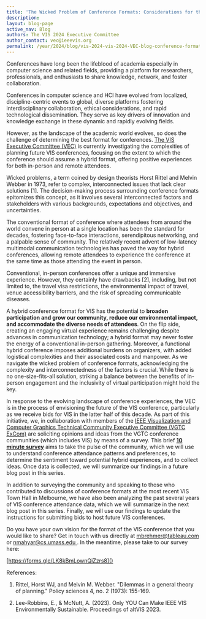 ```yaml
---
title: 'The Wicked Problem of Conference Formats: Considerations for the Future of Hybrid VIS Conference Experiences'
description: 
layout: blog-page
active_nav: Blog
authors: The VIS 2024 Executive Committee
author_contact: vec@ieeevis.org
permalink: /year/2024/blog/vis-2024-vis-2024-VEC-blog-conference-format
---
```


Conferences have long been the lifeblood of academia especially in computer science and related fields, providing a platform for researchers, professionals, and enthusiasts to share knowledge, network, and foster collaboration. 

Conferences in computer science and HCI have evolved from localized, discipline-centric events to global, diverse platforms fostering interdisciplinary collaboration, ethical considerations, and rapid technological dissemination. They serve as key drivers of innovation and knowledge exchange in these dynamic and rapidly evolving fields.

However, as the landscape of the academic world evolves, so does the challenge of determining the best format for conferences. [The VIS Executive Committee (VEC)](https://ieeevis.org/year/2024/info/committees/vis-executive-committee) is currently investigating the complexities of planning future VIS conferences, focusing on the extent to which the conference should assume a hybrid format, offering positive experiences for both in-person and remote attendees. 

Wicked problems, a term coined by design theorists Horst Rittel and Melvin Webber in 1973, refer to complex, interconnected issues that lack clear solutions [1]. The decision-making process surrounding conference formats epitomizes this concept, as it involves several interconnected factors and stakeholders with various backgrounds, expectations and objectives, and uncertainties.

The conventional format of conference where attendees from around the world convene in person at a single location has been the standard for decades, fostering face-to-face interactions, serendipitous networking, and a palpable sense of community. The relatively recent advent of low-latency multimodal communication technologies has paved the way for hybrid conferences, allowing remote attendees to experience the conference at the same time as those attending the event in person. 

Conventional, in-person conferences offer a unique and immersive experience. However, they certainly have drawbacks [2], including, but not limited to, the travel visa restrictions, the environmental impact of travel, venue accessibility barriers, and the risk of spreading communicable diseases. 

A hybrid conference format for VIS has the potential to **broaden participation and grow our community, reduce our environmental impact, and accommodate the diverse needs of attendees**. On the flip side, creating an engaging virtual experience remains challenging despite advances in communication technology; a hybrid format may never foster the energy of a conventional in-person gathering. Moreover, a functional hybrid conference imposes additional burdens on organizers, with added logistical complexities and their associated costs and manpower. As we navigate the wicked problem of conference formats, acknowledging the complexity and interconnectedness of the factors is crucial. While there is no one-size-fits-all solution, striking a balance between the benefits of in-person engagement and the inclusivity of virtual participation might hold the key. 

In response to the evolving landscape of conference experiences, the VEC is in the process of envisioning the future of the VIS conference, particularly as we receive bids for VIS in the latter half of this decade. As part of this initiative, we, in collaboration with members of the [IEEE Visualization and Computer Graphics Technical Community Executive Committee (VGTC ExCom)](https://tc.computer.org/vgtc/about-us/executive-committee/) are soliciting opinions and ideas from the VGTC conference communities (which includes VIS) by means of a survey. This brief [**10 minute survey**](https://forms.gle/LK8kBmLownQiZzrs8) aims to take the pulse of the community, which we will use to understand conference attendance patterns and preferences, to determine the sentiment toward potential hybrid experiences, and to collect ideas. Once data is collected, we will summarize our findings in a future blog post in this series. 

In addition to surveying the community and speaking to those who contributed to discussions of conference formats at the most recent VIS Town Hall in Melbourne, we have also been analyzing the past several years of VIS conference attendance data, which we will summarize in the next blog post in this series. Finally, we will use our findings to update the instructions for submitting bids to host future VIS conferences. 

Do you have your own vision for the format of the VIS conference that you would like to share? Get in touch with us directly at [mbrehmer@tableau.com]() or [nmahyar@cs.umass.edu ](). In the meantime, please take to our survey here: 

[https://forms.gle/LK8kBmLownQiZzrs8]()

References:

1. Rittel, Horst WJ, and Melvin M. Webber. "Dilemmas in a general theory of planning." Policy sciences 4, no. 2 (1973): 155-169.

2. Lee-Robbins, E., & McNutt, A. (2023). Only YOU Can Make IEEE VIS Environmentally Sustainable. Proceedings of altVIS 2023.
